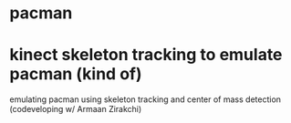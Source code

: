 # pacman

kinect skeleton tracking to emulate pacman (kind of)
=======
emulating pacman using skeleton tracking and center of mass detection (codeveloping w/ Armaan Zirakchi)

